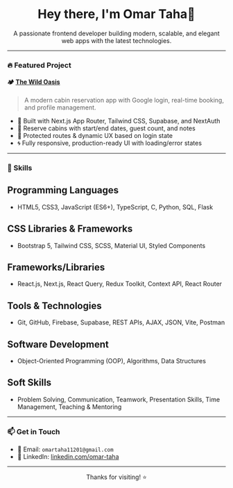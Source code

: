 <h1 align="center">Hey there, I'm Omar Taha👋</h1>

<p align="center">
  A passionate frontend developer building modern, scalable, and elegant web apps with the latest technologies.
</p>

---

### 🔥 Featured Project

#### 🏕️ [The Wild Oasis](https://github.com/your-username/the-wild-oasis)
> A modern cabin reservation app with Google login, real-time booking, and profile management.

- 🌿 Built with Next.js App Router, Tailwind CSS, Supabase, and NextAuth
- 📅 Reserve cabins with start/end dates, guest count, and notes
- 🔐 Protected routes & dynamic UX based on login state
- 🌀 Fully responsive, production-ready UI with loading/error states

---

### 🧰 Skills

 ## Programming Languages
 - HTML5, CSS3, JavaScript (ES6+), TypeScript, C, Python, SQL, Flask
  ## CSS Libraries & Frameworks
 - Bootstrap 5, Tailwind CSS, SCSS, Material UI, Styled Components
  ## Frameworks/Libraries
 - React.js, Next.js, React Query, Redux Toolkit, Context API, React Router
  ## Tools & Technologies
 - Git, GitHub, Firebase, Supabase, REST APIs, AJAX, JSON, Vite, Postman
  ## Software Development
 - Object-Oriented Programming (OOP), Algorithms, Data Structures
  ## Soft Skills
 - Problem Solving, Communication, Teamwork, Presentation Skills, Time Management, Teaching & Mentoring

---



### 📫 Get in Touch

- 📧 Email: `omartaha11201@gmail.com`
- 💼 LinkedIn: [linkedin.com/omar-taha](https://www.linkedin.com/in/omar-taha-0382a8275/)

---

<p align="center">
  Thanks for visiting! ⭐️
</p>

